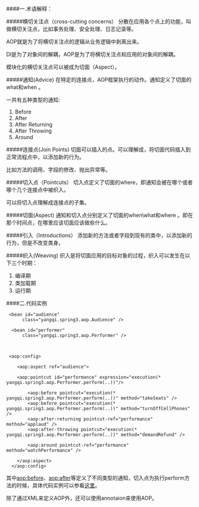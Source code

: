 

####一.术语解释：


#####横切关注点（cross-cutting concerns）
分散在应用各个点上的功能，叫做横切关注点，比如事务处理、安全处理、日志记录等。

AOP就是为了将横切关注点的逻辑从业务逻辑中剥离出来。

DI是为了对象间的解耦，AOP是为了将横切关注点和应用的对象间的解耦。

模块化的横切关注点可以被成为切面（Aspect）。

#####通知(Advice)
在特定的连接点，AOP框架执行的动作。通知定义了切面的what和when 。

一共有五种类型的通知:

1.	Before
2.	After
3.	After Returning
4.	After Throwing
5.	Around


#####连接点(Join Points)
切面可以插入的点。可以理解成，将切面代码插入到正常流程点中，以添加新的行为。

比如方法的调用、字段的修改、抛出异常等。

#####切入点（Pointcuts）
切入点定义了切面的where，即通知会被在哪个或者哪个几个连接点中被织入。

可以将切入点理解成连接点的子集。

#####切面(Aspect)
通知和切入点分别定义了切面的when\what和where 。即在那个时间点，在哪里应该切面应该做些什么。


#####引入（Introductions）
添加新的方法或者字段到现有的类中，以添加新的行为，但是不改变类身。

#####织入(Weaving)
织入是将切面应用的目标对象的过程，织入可以发生在以下三个时期：

1.	编译期
2.	类加载期
3.	运行期


####二.代码实例

	 <bean id="audience"
	      class="yangqi.spring3.aop.Audience" />
	      
	  <bean id="performer"
	      class="yangqi.spring3.aop.Performer" />
	      
	      
	 
	 <aop:config>
	  
	  	<aop:aspect ref="audience">
	  	
	  	<aop:pointcut id="performance" expression="execution(* yangqi.spring3.aop.Performer.perform(..))"/>
	  	
		  	<aop:before pointcut="execution(* yangqi.spring3.aop.Performer.perform(..))" method="takeSeats" />
		    <aop:before pointcut="execution(* yangqi.spring3.aop.Performer.perform(..))" method="turnOffCellPhones" />
		    <aop:after-returning pointcut-ref="performance" method="applaud" />
		    <aop:after-throwing pointcut="execution(* yangqi.spring3.aop.Performer.perform(..))" method="demandRefund" />
		    
		    <aop:around pointcut-ref="performance"  method="watchPerformance" />
		    
		</aop:aspect>
	  </aop:config>


其中<aop:before>、<aop:after>等定义了不同类型的通知，切入点为执行perform方法的时候，具体代码实例可以参看[这里](https://github.com/llohellohe/spring3/blob/master/framework/src/main/java/yangqi/spring3/aop/AopMain.java)。

除了通过XML来定义AOP外，还可以使用annotaion来使用AOP。
